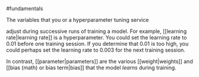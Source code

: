 #fundamentals

The variables that you or a hyperparameter tuning service

adjust during successive runs of training a model. For example,
[[learning rate|learning rate]] is a hyperparameter. You could
set the learning rate to 0.01 before one training session. If you
determine that 0.01 is too high, you could perhaps set the learning
rate to 0.003 for the next training session.

In contrast, [[parameter|parameters]] are the various
[[weight|weights]] and [[bias (math) or bias term|bias]] that the model
<em>learns</em> during training.

